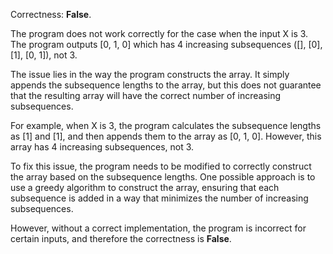 Correctness: **False**.

The program does not work correctly for the case when the input X is 3. The program outputs [0, 1, 0] which has 4 increasing subsequences ([], [0], [1], [0, 1]), not 3. 

The issue lies in the way the program constructs the array. It simply appends the subsequence lengths to the array, but this does not guarantee that the resulting array will have the correct number of increasing subsequences. 

For example, when X is 3, the program calculates the subsequence lengths as [1] and [1], and then appends them to the array as [0, 1, 0]. However, this array has 4 increasing subsequences, not 3. 

To fix this issue, the program needs to be modified to correctly construct the array based on the subsequence lengths. One possible approach is to use a greedy algorithm to construct the array, ensuring that each subsequence is added in a way that minimizes the number of increasing subsequences. 

However, without a correct implementation, the program is incorrect for certain inputs, and therefore the correctness is **False**.